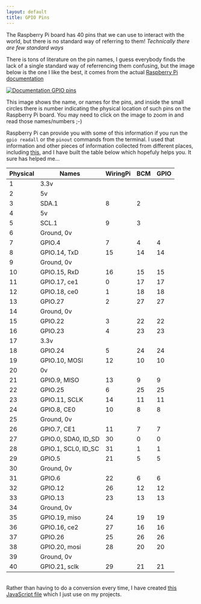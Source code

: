 ```yaml
---
layout: default
title: GPIO Pins
---
```


The Raspberry Pi board has 40 pins that we can use to interact with the world, but there is no standard way of referring to them! _Technically there are few standard ways_

There is tons of literature on the pin names, I guess everybody finds the lack of a single standard way of referrencing them confusing, but the image below is the one I like the best, it comes from the actual <a href="https://www.raspberrypi.org/documentation/usage/gpio/" target="_blank">Raspberry Pi documentation</a>

<a href="/assets/blog/2021-04-18/DocumentationGPIO.png" style="cursor: zoom-in;">![Documentation GPIO pins](/assets/blog/2021-04-18/DocumentationGPIO.png)</a>

This image shows the name, or names for the pins, and inside the small circles there is number indicating the physical location of such pins on the Raspberry Pi board. You may need to click on the image to zoom in and read those names/numbers ;-)

Raspberry Pi can provide you with some of this information if you run the `gpio readall` or the `pinout` commands from the terminal. I used that information and other pieces of information collected from different places, including <a href="http://abyz.me.uk/rpi/pigpio/" target="_blank">this</a>, and I have built the table below which hopefuly helps you. It sure has helped me...

| Physical | Names               | WiringPi | BCM | GPIO |
| -------- | ------------------- | --- | --- | ---- |
| 1        | 3.3v                |     |     |      |
| 2        | 5v                  |     |     |      |
| 3        | SDA.1               | 8   | 2   |      |
| 4        | 5v                  |     |     |      |
| 5        | SCL.1               | 9   | 3   |      |
| 6        | Ground, 0v          |     |     |      |
| 7        | GPIO.4              | 7   | 4   | 4    |
| 8        | GPIO.14, TxD        | 15  | 14  | 14   |
| 9        | Ground, 0v          |     |     |      |
| 10       | GPIO.15, RxD        | 16  | 15  | 15   |
| 11       | GPIO.17, ce1        | 0   | 17  | 17   |
| 12       | GPIO.18, ce0        | 1   | 18  | 18   |
| 13       | GPIO.27             | 2   | 27  | 27   |
| 14       | Ground, 0v          |     |     |      |
| 15       | GPIO.22             | 3   | 22  | 22   |
| 16       | GPIO.23             | 4   | 23  | 23   |
| 17       | 3.3v                |     |     |      |
| 18       | GPIO.24             | 5   | 24  | 24   |
| 19       | GPIO.10, MOSI       | 12  | 10  | 10   |
| 20       | 0v                  |     |     |      |
| 21       | GPIO.9, MISO        | 13  | 9   | 9    |
| 22       | GPIO.25             | 6   | 25  | 25   |
| 23       | GPIO.11, SCLK       | 14  | 11  | 11   |
| 24       | GPIO.8, CE0         | 10  | 8   | 8    |
| 25       | Ground, 0v          |     |     |      |
| 26       | GPIO.7, CE1         | 11  | 7   | 7    |
| 27       | GPIO.0, SDA0, ID_SD | 30  | 0   | 0    |
| 28       | GPIO.1, SCL0, ID_SC | 31  | 1   | 1    |
| 29       | GPIO.5              | 21  | 5   | 5    |
| 30       | Ground, 0v          |     |     |      |
| 31       | GPIO.6              | 22  | 6   | 6    |
| 32       | GPIO.12             | 26  | 12  | 12   |
| 33       | GPIO.13             | 23  | 13  | 13   |
| 34       | Ground, 0v          |     |     |      |
| 35       | GPIO.19, miso       | 24  | 19  | 19   |
| 36       | GPIO.16, ce2        | 27  | 16  | 16   |
| 37       | GPIO.26             | 25  | 26  | 26   |
| 38       | GPIO.20, mosi       | 28  | 20  | 20   |
| 39       | Ground, 0v          |     |     |      |
| 40       | GPIO.21, sclk       | 29  | 21  | 21   |

<br/>
Rather than having to do a conversion every time, I have created <a href="https://github.com/eltoroit/etRPIO/blob/master/pins.js" target="_blank">this JavaScript file</a> which I just use on my projects.

